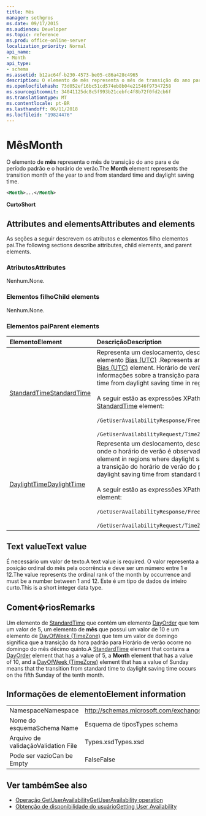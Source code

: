 ```yaml
---
title: Mês
manager: sethgros
ms.date: 09/17/2015
ms.audience: Developer
ms.topic: reference
ms.prod: office-online-server
localization_priority: Normal
api_name:
- Month
api_type:
- schema
ms.assetid: b12ac64f-b230-4573-be05-c86a428c4965
description: O elemento de mês representa o mês de transição do ano para e de período padrão e o horário de verão.
ms.openlocfilehash: 73d052ef16bc51cd574eb8b04e21546f97347258
ms.sourcegitcommit: 34041125dc8c5f993b21cebfc4f8b72f0fd2cb6f
ms.translationtype: MT
ms.contentlocale: pt-BR
ms.lasthandoff: 06/11/2018
ms.locfileid: "19824476"
---
```

# <a name="month"></a><span data-ttu-id="be63b-103">Mês</span><span class="sxs-lookup"><span data-stu-id="be63b-103">Month</span></span>

<span data-ttu-id="be63b-104">O elemento de **mês** representa o mês de transição do ano para e de período padrão e o horário de verão.</span><span class="sxs-lookup"><span data-stu-id="be63b-104">The **Month** element represents the transition month of the year to and from standard time and daylight saving time.</span></span> 
  
```xml
<Month>...</Month>
```

 <span data-ttu-id="be63b-105">**Curto**</span><span class="sxs-lookup"><span data-stu-id="be63b-105">**Short**</span></span>
## <a name="attributes-and-elements"></a><span data-ttu-id="be63b-106">Attributes and elements</span><span class="sxs-lookup"><span data-stu-id="be63b-106">Attributes and elements</span></span>

<span data-ttu-id="be63b-107">As seções a seguir descrevem os atributos e elementos filho elementos pai.</span><span class="sxs-lookup"><span data-stu-id="be63b-107">The following sections describe attributes, child elements, and parent elements.</span></span>
  
### <a name="attributes"></a><span data-ttu-id="be63b-108">Atributos</span><span class="sxs-lookup"><span data-stu-id="be63b-108">Attributes</span></span>

<span data-ttu-id="be63b-109">Nenhum.</span><span class="sxs-lookup"><span data-stu-id="be63b-109">None.</span></span>
  
### <a name="child-elements"></a><span data-ttu-id="be63b-110">Elementos filho</span><span class="sxs-lookup"><span data-stu-id="be63b-110">Child elements</span></span>

<span data-ttu-id="be63b-111">Nenhum.</span><span class="sxs-lookup"><span data-stu-id="be63b-111">None.</span></span>
  
### <a name="parent-elements"></a><span data-ttu-id="be63b-112">Elementos pai</span><span class="sxs-lookup"><span data-stu-id="be63b-112">Parent elements</span></span>

|<span data-ttu-id="be63b-113">**Elemento**</span><span class="sxs-lookup"><span data-stu-id="be63b-113">**Element**</span></span>|<span data-ttu-id="be63b-114">**Descrição**</span><span class="sxs-lookup"><span data-stu-id="be63b-114">**Description**</span></span>|
|:-----|:-----|
|[<span data-ttu-id="be63b-115">StandardTime</span><span class="sxs-lookup"><span data-stu-id="be63b-115">StandardTime</span></span>](standardtime.md) <br/> | <span data-ttu-id="be63b-116">Representa um deslocamento, desde o momento em relação ao tempo Universal Coordenado (UTC) representado pelo elemento [Bias (UTC)](bias-utc.md) .</span><span class="sxs-lookup"><span data-stu-id="be63b-116">Represents an offset from the time relative to Coordinated Universal Time (UTC) represented by the [Bias (UTC)](bias-utc.md) element.</span></span> <span data-ttu-id="be63b-117">Horário de verão em regiões onde o horário de verão é observado, esse elemento também contém informações sobre a transição para a hora padrão.</span><span class="sxs-lookup"><span data-stu-id="be63b-117">This element also contains information about the transition to standard time from daylight saving time in regions where daylight saving time is observed.</span></span> <br/> <br/>  <span data-ttu-id="be63b-118">A seguir estão as expressões XPath ao elemento [StandardTime](standardtime.md) :</span><span class="sxs-lookup"><span data-stu-id="be63b-118">The following are the XPath expressions to the [StandardTime](standardtime.md) element:</span></span> <br/> <br/>  `/GetUserAvailabilityResponse/FreeBusyResponseArray/FreeBusyResponse/FreeBusyView/WorkingHours/TimeZone/StandardTime` <br/><br/>  `/GetUserAvailabilityRequest/TimeZone/StandardTime` <br/> |
|[<span data-ttu-id="be63b-119">DaylightTime</span><span class="sxs-lookup"><span data-stu-id="be63b-119">DaylightTime</span></span>](daylighttime.md) <br/> | <span data-ttu-id="be63b-120">Representa um deslocamento, desde o momento em relação ao UTC representado pelo [Bias (UTC)](bias-utc.md) elemento em regiões onde o horário de verão é observado.</span><span class="sxs-lookup"><span data-stu-id="be63b-120">Represents an offset from the time relative to UTC represented by the [Bias (UTC)](bias-utc.md) element in regions where daylight saving time is observed.</span></span> <span data-ttu-id="be63b-121">Esse elemento também contém informações sobre como ocorre a transição do horário de verão do período padrão.</span><span class="sxs-lookup"><span data-stu-id="be63b-121">This element also contains information about when the transition to daylight saving time from standard time occurs.</span></span>  <br/><br/>  <span data-ttu-id="be63b-122">A seguir estão as expressões XPath ao elemento [DaylightTime](daylighttime.md) :</span><span class="sxs-lookup"><span data-stu-id="be63b-122">The following are the XPath expressions to the [DaylightTime](daylighttime.md) element:</span></span>  <br/> <br/> `/GetUserAvailabilityResponse/FreeBusyResponseArray/FreeBusyResponse/FreeBusyView/WorkingHours/TimeZone/DaylightTime` <br/><br/>  `/GetUserAvailabilityRequest/TimeZone/DaylightTime` <br/> |
   
## <a name="text-value"></a><span data-ttu-id="be63b-123">Text value</span><span class="sxs-lookup"><span data-stu-id="be63b-123">Text value</span></span>

<span data-ttu-id="be63b-124">É necessário um valor de texto.</span><span class="sxs-lookup"><span data-stu-id="be63b-124">A text value is required.</span></span> <span data-ttu-id="be63b-125">O valor representa a posição ordinal do mês pela ocorrência e deve ser um número entre 1 e 12.</span><span class="sxs-lookup"><span data-stu-id="be63b-125">The value represents the ordinal rank of the month by occurrence and must be a number between 1 and 12.</span></span> <span data-ttu-id="be63b-126">Este é um tipo de dados de inteiro curto.</span><span class="sxs-lookup"><span data-stu-id="be63b-126">This is a short integer data type.</span></span>
  
## <a name="remarks"></a><span data-ttu-id="be63b-127">Coment�rios</span><span class="sxs-lookup"><span data-stu-id="be63b-127">Remarks</span></span>

<span data-ttu-id="be63b-128">Um elemento de [StandardTime](standardtime.md) que contém um elemento [DayOrder](dayorder.md) que tem um valor de 5, um elemento de **mês** que possui um valor de 10 e um elemento de [DayOfWeek (TimeZone)](dayofweek-timezone.md) que tem um valor de domingo significa que a transição da hora padrão para Horário de verão ocorre no domingo do mês décimo quinto.</span><span class="sxs-lookup"><span data-stu-id="be63b-128">A [StandardTime](standardtime.md) element that contains a [DayOrder](dayorder.md) element that has a value of 5, a **Month** element that has a value of 10, and a [DayOfWeek (TimeZone)](dayofweek-timezone.md) element that has a value of Sunday means that the transition from standard time to daylight saving time occurs on the fifth Sunday of the tenth month.</span></span> 
  
## <a name="element-information"></a><span data-ttu-id="be63b-129">Informações de elemento</span><span class="sxs-lookup"><span data-stu-id="be63b-129">Element information</span></span>

|||
|:-----|:-----|
|<span data-ttu-id="be63b-130">Namespace</span><span class="sxs-lookup"><span data-stu-id="be63b-130">Namespace</span></span>  <br/> |http://schemas.microsoft.com/exchange/services/2006/types  <br/> |
|<span data-ttu-id="be63b-131">Nome do esquema</span><span class="sxs-lookup"><span data-stu-id="be63b-131">Schema Name</span></span>  <br/> |<span data-ttu-id="be63b-132">Esquema de tipos</span><span class="sxs-lookup"><span data-stu-id="be63b-132">Types schema</span></span>  <br/> |
|<span data-ttu-id="be63b-133">Arquivo de validação</span><span class="sxs-lookup"><span data-stu-id="be63b-133">Validation File</span></span>  <br/> |<span data-ttu-id="be63b-134">Types.xsd</span><span class="sxs-lookup"><span data-stu-id="be63b-134">Types.xsd</span></span>  <br/> |
|<span data-ttu-id="be63b-135">Pode ser vazio</span><span class="sxs-lookup"><span data-stu-id="be63b-135">Can be Empty</span></span>  <br/> |<span data-ttu-id="be63b-136">False</span><span class="sxs-lookup"><span data-stu-id="be63b-136">False</span></span>  <br/> |
   
## <a name="see-also"></a><span data-ttu-id="be63b-137">Ver também</span><span class="sxs-lookup"><span data-stu-id="be63b-137">See also</span></span>

- [<span data-ttu-id="be63b-138">Operação GetUserAvailability</span><span class="sxs-lookup"><span data-stu-id="be63b-138">GetUserAvailability operation</span></span>](getuseravailability-operation.md)
- [<span data-ttu-id="be63b-139">Obtenção de disponibilidade do usuário</span><span class="sxs-lookup"><span data-stu-id="be63b-139">Getting User Availability</span></span>](http://msdn.microsoft.com/library/d4133fcb-9b0f-4e6b-aadf-a389da83516a%28Office.15%29.aspx)

